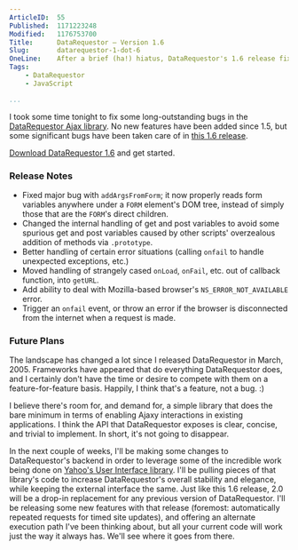 ```yaml
---
ArticleID:  55
Published:  1171223248
Modified:   1176753700
Title:      DataRequestor — Version 1.6
Slug:       datarequestor-1-dot-6
OneLine:    After a brief (ha!) hiatus, DataRequestor's 1.6 release fixes many outstanding bugs.  Grab it now!
Tags:       
    - DataRequestor
    - JavaScript

...
```

I took some time tonight to fix some long-outstanding bugs in the [DataRequestor Ajax library][datarequestor].  No new features have been added since 1.5, but some significant bugs have been taken care of in [this 1.6 release][download].

[Download DataRequestor 1.6][download] and get started.

### Release Notes ###

*   Fixed major bug with `addArgsFromForm`; it now properly reads form variables anywhere under a `FORM` element's DOM tree, instead of simply those that are the `FORM`'s direct children.
*   Changed the internal handling of get and post variables to avoid some spurious get and post variables caused by other scripts' overzealous addition of methods via `.prototype`.
*   Better handling of certain error situations (calling `onfail` to handle unexpected exceptions, etc.)
*   Moved handling of strangely cased `onLoad`, `onFail`, etc. out of callback function, into `getURL`.
*   Add ability to deal with Mozilla-based browser's `NS_ERROR_NOT_AVAILABLE` error.
*   Trigger an `onfail` event, or throw an error if the browser is disconnected from the internet when a request is made.

### Future Plans ###

The landscape has changed a lot since I released DataRequestor in March, 2005.  Frameworks have appeared that do everything DataRequestor does, and I certainly don't have the time or desire to compete with them on a feature-for-feature basis.  Happily, I think that's a feature, not a bug.  :)

I believe there's room for, and demand for, a simple library that does the bare minimum in terms of enabling Ajaxy interactions in existing applications.  I think the API that DataRequestor exposes is clear, concise, and trivial to implement.  In short, it's not going to disappear.

In the next couple of weeks, I'll be making some changes to DataRequestor's backend in order to leverage some of the incredible work being done on [Yahoo's User Interface library][yui].  I'll be pulling pieces of that library's code to increase DataRequestor's overall stability and elegance, while keeping the external interface the same.  Just like this 1.6 release, 2.0 will be a drop-in replacement for any previous version of DataRequestor.  I'll be releasing some new features with that release (foremost: automatically repeated requests for timed site updates), and offering an alternate execution path I've been thinking about, but all your current code will work just the way it always has.  We'll see where it goes from there.

[datarequestor]: http://mikewest.org/archive/datarequestor/
[download]: http://mikewest.org/file_download/10
[yui]: http://developer.yahoo.com/yui/